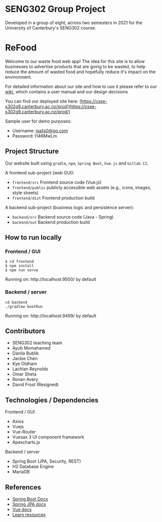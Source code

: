 # SENG302 Group Project

Developed in a group of eight, across two semesters in 2021 for the University of Canterbury's SENG302 course.

# ReFood

Welcome to our waste food web app!
The idea for this site is to allow businesses to advertise products that are going to be wasted, to help reduce the amount of wasted food and hopefully reduce it's impact on the environment.

For detailed information about our site and how to use it please refer to our [wiki](https://eng-git.canterbury.ac.nz/seng302-2021/team-900/-/wikis/home), which contains a user manual and our design decisions

You can find our deployed site here: [https://csse-s302g9.canterbury.ac.nz/prod](https://csse-s302g9.canterbury.ac.nz/prod/)

Sample user for demo purposes:
- Username: jsails0@go.com
- Password: t146MwLm





## Project Structure

Our website built using `gradle`, `npm`, `Spring Boot`, `Vue.js` and `Gitlab CI`.

A frontend sub-project (web GUI):

- `frontend/src` Frontend source code (Vue.js)
- `frontend/public` publicly accessible web assets (e.g., icons, images, style sheets)
- `frontend/dist` Frontend production build

A backend sub-project (business logic and persistence server):

- `backend/src` Backend source code (Java - Spring)
- `backend/out` Backend production build

## How to run locally

### Frontend / GUI

    $ cd frontend
    $ npm install
    $ npm run serve

Running on: http://localhost:9500/ by default

### Backend / server

    cd backend
    ./gradlew bootRun

Running on: http://localhost:9499/ by default

## Contributors

- SENG302 teaching team
- Ayub Momahamed
- Danila Bublik
- Jackie Chen
- Kye Oldham
- Lachlan Reynolds
- Omar Sheta
- Ronan Avery
- David Frost (Resigned)

## Technologies / Dependencies

Frontend / GUI
- Axios
- Vuejs
- Vue-Router
- Vuesax 3 UI component framework
- Apexcharts.js

Backend / server
- Spring Boot (JPA, Security, REST)
- H2 Database Engine
- MariaDB

## References

- [Spring Boot Docs](https://docs.spring.io/spring-boot/docs/current/reference/htmlsingle/)
- [Spring JPA docs](https://docs.spring.io/spring-data/jpa/docs/current/reference/html/)
- [Vue docs](https://vuejs.org/v2/guide/)
- [Learn resources](https://learn.canterbury.ac.nz/course/view.php?id=10577&section=11)
